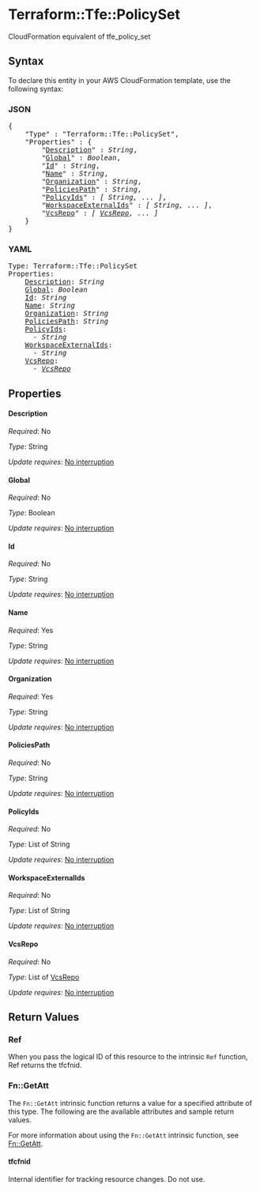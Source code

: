 # Terraform::Tfe::PolicySet

CloudFormation equivalent of tfe_policy_set

## Syntax

To declare this entity in your AWS CloudFormation template, use the following syntax:

### JSON

<pre>
{
    "Type" : "Terraform::Tfe::PolicySet",
    "Properties" : {
        "<a href="#description" title="Description">Description</a>" : <i>String</i>,
        "<a href="#global" title="Global">Global</a>" : <i>Boolean</i>,
        "<a href="#id" title="Id">Id</a>" : <i>String</i>,
        "<a href="#name" title="Name">Name</a>" : <i>String</i>,
        "<a href="#organization" title="Organization">Organization</a>" : <i>String</i>,
        "<a href="#policiespath" title="PoliciesPath">PoliciesPath</a>" : <i>String</i>,
        "<a href="#policyids" title="PolicyIds">PolicyIds</a>" : <i>[ String, ... ]</i>,
        "<a href="#workspaceexternalids" title="WorkspaceExternalIds">WorkspaceExternalIds</a>" : <i>[ String, ... ]</i>,
        "<a href="#vcsrepo" title="VcsRepo">VcsRepo</a>" : <i>[ <a href="vcsrepo.md">VcsRepo</a>, ... ]</i>
    }
}
</pre>

### YAML

<pre>
Type: Terraform::Tfe::PolicySet
Properties:
    <a href="#description" title="Description">Description</a>: <i>String</i>
    <a href="#global" title="Global">Global</a>: <i>Boolean</i>
    <a href="#id" title="Id">Id</a>: <i>String</i>
    <a href="#name" title="Name">Name</a>: <i>String</i>
    <a href="#organization" title="Organization">Organization</a>: <i>String</i>
    <a href="#policiespath" title="PoliciesPath">PoliciesPath</a>: <i>String</i>
    <a href="#policyids" title="PolicyIds">PolicyIds</a>: <i>
      - String</i>
    <a href="#workspaceexternalids" title="WorkspaceExternalIds">WorkspaceExternalIds</a>: <i>
      - String</i>
    <a href="#vcsrepo" title="VcsRepo">VcsRepo</a>: <i>
      - <a href="vcsrepo.md">VcsRepo</a></i>
</pre>

## Properties

#### Description

_Required_: No

_Type_: String

_Update requires_: [No interruption](https://docs.aws.amazon.com/AWSCloudFormation/latest/UserGuide/using-cfn-updating-stacks-update-behaviors.html#update-no-interrupt)

#### Global

_Required_: No

_Type_: Boolean

_Update requires_: [No interruption](https://docs.aws.amazon.com/AWSCloudFormation/latest/UserGuide/using-cfn-updating-stacks-update-behaviors.html#update-no-interrupt)

#### Id

_Required_: No

_Type_: String

_Update requires_: [No interruption](https://docs.aws.amazon.com/AWSCloudFormation/latest/UserGuide/using-cfn-updating-stacks-update-behaviors.html#update-no-interrupt)

#### Name

_Required_: Yes

_Type_: String

_Update requires_: [No interruption](https://docs.aws.amazon.com/AWSCloudFormation/latest/UserGuide/using-cfn-updating-stacks-update-behaviors.html#update-no-interrupt)

#### Organization

_Required_: Yes

_Type_: String

_Update requires_: [No interruption](https://docs.aws.amazon.com/AWSCloudFormation/latest/UserGuide/using-cfn-updating-stacks-update-behaviors.html#update-no-interrupt)

#### PoliciesPath

_Required_: No

_Type_: String

_Update requires_: [No interruption](https://docs.aws.amazon.com/AWSCloudFormation/latest/UserGuide/using-cfn-updating-stacks-update-behaviors.html#update-no-interrupt)

#### PolicyIds

_Required_: No

_Type_: List of String

_Update requires_: [No interruption](https://docs.aws.amazon.com/AWSCloudFormation/latest/UserGuide/using-cfn-updating-stacks-update-behaviors.html#update-no-interrupt)

#### WorkspaceExternalIds

_Required_: No

_Type_: List of String

_Update requires_: [No interruption](https://docs.aws.amazon.com/AWSCloudFormation/latest/UserGuide/using-cfn-updating-stacks-update-behaviors.html#update-no-interrupt)

#### VcsRepo

_Required_: No

_Type_: List of <a href="vcsrepo.md">VcsRepo</a>

_Update requires_: [No interruption](https://docs.aws.amazon.com/AWSCloudFormation/latest/UserGuide/using-cfn-updating-stacks-update-behaviors.html#update-no-interrupt)

## Return Values

### Ref

When you pass the logical ID of this resource to the intrinsic `Ref` function, Ref returns the tfcfnid.

### Fn::GetAtt

The `Fn::GetAtt` intrinsic function returns a value for a specified attribute of this type. The following are the available attributes and sample return values.

For more information about using the `Fn::GetAtt` intrinsic function, see [Fn::GetAtt](https://docs.aws.amazon.com/AWSCloudFormation/latest/UserGuide/intrinsic-function-reference-getatt.html).

#### tfcfnid

Internal identifier for tracking resource changes. Do not use.

